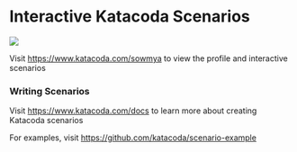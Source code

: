 # Interactive Katacoda Scenarios

[![](http://shields.katacoda.com/katacoda/sowmya/count.svg)](https://www.katacoda.com/sowmya "Get your profile on Katacoda.com")

Visit https://www.katacoda.com/sowmya to view the profile and interactive scenarios

### Writing Scenarios
Visit https://www.katacoda.com/docs to learn more about creating Katacoda scenarios

For examples, visit https://github.com/katacoda/scenario-example
